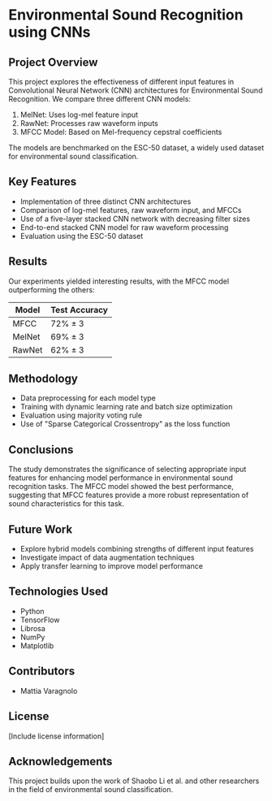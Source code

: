 # Environmental Sound Recognition using CNNs

## Project Overview
This project explores the effectiveness of different input features in Convolutional Neural Network (CNN) architectures for Environmental Sound Recognition. We compare three different CNN models:

1. MelNet: Uses log-mel feature input
2. RawNet: Processes raw waveform inputs
3. MFCC Model: Based on Mel-frequency cepstral coefficients

The models are benchmarked on the ESC-50 dataset, a widely used dataset for environmental sound classification.

## Key Features
- Implementation of three distinct CNN architectures
- Comparison of log-mel features, raw waveform input, and MFCCs
- Use of a five-layer stacked CNN network with decreasing filter sizes
- End-to-end stacked CNN model for raw waveform processing
- Evaluation using the ESC-50 dataset

## Results
Our experiments yielded interesting results, with the MFCC model outperforming the others:

| Model  | Test Accuracy |
|--------|---------------|
| MFCC   | 72% ± 3       |
| MelNet | 69% ± 3       |
| RawNet | 62% ± 3       |

## Methodology
- Data preprocessing for each model type
- Training with dynamic learning rate and batch size optimization
- Evaluation using majority voting rule
- Use of "Sparse Categorical Crossentropy" as the loss function

## Conclusions
The study demonstrates the significance of selecting appropriate input features for enhancing model performance in environmental sound recognition tasks. The MFCC model showed the best performance, suggesting that MFCC features provide a more robust representation of sound characteristics for this task.

## Future Work
- Explore hybrid models combining strengths of different input features
- Investigate impact of data augmentation techniques
- Apply transfer learning to improve model performance

## Technologies Used
- Python
- TensorFlow
- Librosa
- NumPy
- Matplotlib

## Contributors
- Mattia Varagnolo

## License
[Include license information]

## Acknowledgements
This project builds upon the work of Shaobo Li et al. and other researchers in the field of environmental sound classification.
